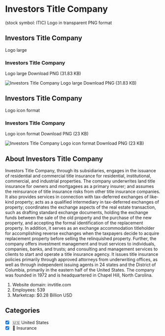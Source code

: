 # Investors Title Company
 (stock symbol: ITIC) Logo in transparent PNG format

## Investors Title Company
 Logo large

### Investors Title Company
 Logo large Download PNG (31.83 KB)

![Investors Title Company
 Logo large Download PNG (31.83 KB)](/img/orig/ITIC_BIG-65b38994.png)

## Investors Title Company
 Logo icon format

### Investors Title Company
 Logo icon format Download PNG (23 KB)

![Investors Title Company
 Logo icon format Download PNG (23 KB)](/img/orig/ITIC-9dd85a7e.png)

## About Investors Title Company


Investors Title Company, through its subsidiaries, engages in the issuance of residential and commercial title insurance for residential, institutional, commercial, and industrial properties. The company underwrites land title insurance for owners and mortgagees as a primary insurer; and assumes the reinsurance of title insurance risks from other title insurance companies. It also provides services in connection with tax-deferred exchanges of like-kind property; acts as a qualified intermediary in tax-deferred exchanges of property; coordinates the exchange aspects of the real estate transaction, such as drafting standard exchange documents, holding the exchange funds between the sale of the old property and the purchase of the new property, and accepting the formal identification of the replacement property. In addition, it serves as an exchange accommodation titleholder for accomplishing reverse exchanges when the taxpayers decide to acquire replacement property before selling the relinquished property. Further, the company offers investment management and trust services to individuals, companies, banks, and trusts; and consulting and management services to clients to start and operate a title insurance agency. It issues title insurance policies primarily through approved attorneys from underwriting offices, as well as through independent issuing agents in 24 states and the District of Columbia, primarily in the eastern half of the United States. The company was founded in 1972 and is headquartered in Chapel Hill, North Carolina.

1. Website domain: invtitle.com
2. Employees: 539
3. Marketcap: $0.28 Billion USD


## Categories
- [x] 🇺🇸 United States
- [x] 🏦 Insurance
